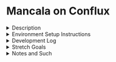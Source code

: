# Mancala on Conflux 

<details><summary>Description</summary>
<p>  

Creating the game of Mancala on Conflux as part of the Conflux/Reach Bounty Hack.  

</p>
</details>
<details><summary>Environment Setup Instructions</summary>
<p>

- clone the repository
- open a terminal to the `cbh-mancala` folder 
- from there run the command `yarn install`
- once that has completed run `cd lib/contract`
- (if on Windows) run the `wsl` command to switch over to linux
- run the `curl https://docs.reach.sh/reach -o reach ; chmod +x reach` command to download reach into the contract folder
- run the `./reach version` command to ensure it installed
- run the `./reach compile` command to build the contract
- run the `REACH_CONNECTOR_MODE=CFX ./reach devnet` command
- start up a new terminal and navigate to the `cbh-mancala` folder 
- now run the `yarn dev` command to run the application

</p>
</details>
<details><summary>Development Log</summary>
<p>

7/14/21
- create github for project
- check out next.js fireship tutorial
- create initital next.js boilerplate
- review bounty hack document
- create readme after implementing boilerplate
- check out next.js tutorial
- watch video on mancala rules
- ask mentor about mancala ruleset for this project
- look into component libraries (UIKit looks like it'll work)
- consult past projects and recount missteps

7/17/21
- check out next.js hosting tutorial
- deploy the boilerplate on vercel
- sketch out some ideas on how this will look

7/19/21
- create state management system
- create basic account connect setup

7/20/21
- write up some ideas on how the contract will work
- set up the boilerplate of the rsh + mjs files

7/21/21
- create pseudo-code draft of contract
- set up place bets and end

7/22/21
- start work on basic piece moving logic

7/23/21: busy all day 

7/24/21
- wrap up draft of piece moving logic
- attempt to implement draft of piece moving logic
- consult the reach tic tac toe example to see how games are actually done inside reach contracts
- start rebuilding piece moving logic

7/25/21
- complete initial draft of piece moving logic

7/26/21
- test and modify broken piece moving logic

7/27/21
- test and modify broken piece moving logic

7/28/21
- test and modify broken piece moving logic
- implement require() and assume() in piece moving draft

7/29/21
- test and modify broken piece moving logic

7/30/21
- fix errors with draft of piece moving logic

7/31/21
- create draft of board
- start plotting out the frontend architecture
- start work on wallet layer
- decide on file naming convention
- decide on using semicolons or not
- start work on draft of branching modal system
- build out drafts of the rest of the pages for the modal
- validate bet value

8/1/21
- work on "have the index.mjs file complete one actual test of the game"

8/2/21
- complete "have the index.mjs file complete one actual test of the game"
- get caught on an issue while trying to implement contract layer

8/4/21
- start work on contract layer

8/5/21
- organize folder structure

8/6/21
- 11th hour dash: add commented out features while contract is being fixed
    - have "connect wallet" button open modal
    - figure out how to randomize starting turns
    - add in extra turn when you score a point
    - add in win logic that transfers the contract balance to the winner

8/7/21
- update package.json to eliminate [refresh issue](https://github.com/vercel/next.js/issues/10061)
- get moves from players through the UI 
- let the player know when its their turn
- update board after player moves a houses pieces
- open modal, with option to start a new game, when the game ends
- enable win logic in contract and update the frontend game end message
- add in "copy invite link" button
- enable random starting player

8/8/21
- display timer/loader/message while contract deploys
- display timer/loader/message while other player takes their turn
- display timer/loader/message while the coin flips
- update favicon
- update page name
- update 'how to play' rules
- start integrating UI framework
- style the home page
- style the board
- style the modals
- fix 'open modal' flow

8/9/21
- Learn some ways to optimize the contract

8/10/21
- disable start button while game is in session
- fix error introduced while optimizing the contract
- Add in extra turn logic
- fix betting system

8/11/21
- update how to play rules with extra turn logic

8/13/21
- clean up contract
- test out connecting to the Conflux network 
- get past issue with connecting to the Conflux network

8/14/21
- clean up contract
- clean up test file
- fix issue with betting
- add in win logic for emptying the board to the person whose side of the board still has pieces
- update gameEnds function to send back a final copy of the state
- improve board styling
- fix board width, button color, and button text
- record video
- Add in take-opposite-house rule
- fix error with take-opposite-house rule

## State of application at end of competition (work done after the 14th is not included in the competition version of the application)

8/15/21
- have the frontend show the take-opposite-house rule taking effect before the contract verifies it
- test using the Conflux Portal

Backlog
- start work on article

</p>
</details>
<details><summary>Stretch Goals</summary>
<p>  

- No copy-and-pasting of contract invites: A system that allows users to pick their next game based on currently running games  
- Alternate rules: different common rulesets that can be chosen by the user who starts the game.
- Make bets optional
- Possibly change state management systems
- A clock that starts when another player takes their turn, if it runs all the way down the other player forfeits the game
- change theme to dark mode
- optimize reach contract further
- set up timeout system in contract

</p>
</details>
<details><summary>Notes and Such</summary>
<p>  

Notes:
- Start with rsh + mjs files, move to frontend, then add styling
- The board has 14 inlets. 12 of these have pieces moving through them, but two of them are linear in that the pool either increases or resets. This contract needs to track the movement of pieces through or to those inlets. 
- Due to the first player having an advantage, there will need to be a coinflip to ensure fairness
- While the game is running it flips back and forth between two player. However, there are extra turns and other things that change matters
- An array can be mutated using `set`
- Unlike in tic tac toe, you don’t need to check if a move is valid
- The board loops which should make this interesting
- The passage of time inside the game is going to take place inside a while loop
- You’d have a moveStack function that would take an array index and disperse the number of pieces at that array index farther down the chain
- I might want to start with an automated (static) game just to get an idea of how it would work
- In that case the first iteration would be the while loop automatically flipping back and forth as the pieces choose their turns randomly
- The rsh and mjs file need to be done by the 30th
- something in the updatedBoard is not allowing it to be returned to the frontend
- something is also happening when the board is given a houseIndex of 7
- when I don't return the updatedPoints, I can give the function 0 through 12 and it'll be fine
- start adding new stuff to the contract even if it isn't working; it be commented out for now and enabled later
- start setting up the frontend even though it isn't functional yet
- completing one game as a test took roughly half an hour 
- how do I check if the player dropped the last piece in the store?

- what would it take to implement the take opposite house rule:
    - the rule: the take opposite house rule is where the last piece placed in a house, if that house is empty and the house on the opposite side of the board has pieces, is placed directly into the players store along with the pieces from the opposite house
    - this seems more difficult then the below rule. the calculateLaps function would need to check if 1) its the last piece and 2) if its across the board from the last piece falling into an empty house. If so, the pieces are added directy to the store. Considering that, this seems like this should be its own function that runs after the original piece placement map, maps the point fields instead, and inside that map maps the board again. Needless to say this is very costly for the contract
    - it needs to determine if the lastHouseVisited (LHv) is on your side of the board, the LHV only has one point in it, and the house opposite the LHV has points in it. 

- what would it take to implement the empty board rule:
    - the rule: once one player empties their side of the board, the game finishes and all the remaining pieces on the opposite side are transferred to the other players store.
    - this probably wouldn't be terribly difficult to implement and could be simplified to one function run right before the game finishes that creates a new state with a new board where all the remaining pieces are added to the corresponding players store. That new state is then used to determine who wins. 
    - update: not easy (I think), the amount of math needed to sum all the slots on one side of the board requires a boatload of verification
    - update2: I was wrong, there is a built in array sum function that is fairly easy to verify.

- frontend architecture stuff
    - create the components for the basic board
    - create the "contract layer" through which contract data will be accessed
    - start work on a branching modal system

- syntax rules
    - files names will be in PascalCase unless they need to be in a different format due to functionality convetions (i.e. how Next.js deals with page routes);
    - no semicolons will be used in the frontend of this project

- ternaries to eliminate with the invariant check:
    - ternary in calculate laps `return ((piecesCount - actualDistance) / 12 < (UInt.max - 1)) ? ((piecesCount - actualDistance) / 12) + 1 : 0;`
    - ternary in calculateNextTurnIndex `const lastHouseVisited = startIndex <= (UInt.max - piecesCount) ? (startIndex + piecesCount) % 13 : 0;`
    - ternary in movePieces `return (value <= (UInt.max - laps)) ? value + laps : value;`
    - the other ternary in movePieces `const verifiedPoints = (state.points[playersStoreIndex] >= 0 && state.points[playersStoreIndex] <= UInt.max - points) ? state.points[playersStoreIndex] + points : state.points[playersStoreIndex];`

Questions: 
- I still have no idea how to get the board looping idea to work
    - You would have a dynamic function that consumes the number of pieces and then uses a modulus function to place them across the array
- Now how does this loop know whether or not to place a piece in the end box?
    - I might be able to fix this with one check at the beginning to see if the dispersal will get to your box, deduct it from the amount, and then trigger the dispersal
- How extra moves would work?
    - I think this would just be a trigger that inverts the boolean that determines whose turn it is
    - Or a check to see if you get an extra turn that skips the existing functionality
- What is the first iteration of this contract?
    - The first iteration would be the while loop automatically flipping back and forth as the pieces choose their turns randomly


</p>
</details>
